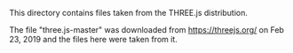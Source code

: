 This directory contains files taken from the THREE.js distribution.

The file "three.js-master" was downloaded from https://threejs.org/ on Feb 23, 2019 and the files here were taken from it.


